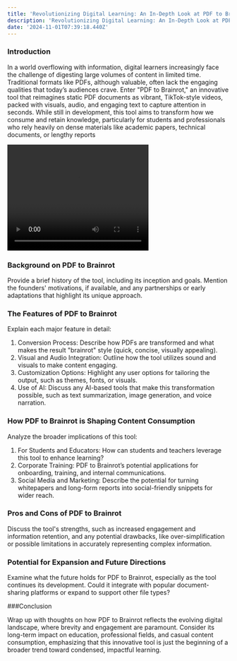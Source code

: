 ```yaml
---
title: 'Revolutionizing Digital Learning: An In-Depth Look at PDF to Brainrot'
description: 'Revolutionizing Digital Learning: An In-Depth Look at PDF to Brainrot AI'
date: '2024-11-01T07:39:18.440Z'
---
```

### Introduction

In a world overflowing with information, digital learners increasingly face the challenge of digesting large volumes of content in limited time. Traditional formats like PDFs, although valuable, often lack the engaging qualities that today’s audiences crave. Enter "PDF to Brainrot," an innovative tool that reimagines static PDF documents as vibrant, TikTok-style videos, packed with visuals, audio, and engaging text to capture attention in seconds. While still in development, this tool aims to transform how we consume and retain knowledge, particularly for students and professionals who rely heavily on dense materials like academic papers, technical documents, or lengthy reports​

<video width="320" height="240" controls>
    <source src="https://static.pdftobrainrot.org/studio.mp4 type="video/mp4">
</video>

### Background on PDF to Brainrot

Provide a brief history of the tool, including its inception and goals. Mention the founders' motivations, if available, and any partnerships or early adaptations that highlight its unique approach.

### The Features of PDF to Brainrot

Explain each major feature in detail:
1. Conversion Process: Describe how PDFs are transformed and what makes the result "brainrot" style (quick, concise, visually appealing).
2. Visual and Audio Integration: Outline how the tool utilizes sound and visuals to make content engaging.
3. Customization Options: Highlight any user options for tailoring the output, such as themes, fonts, or visuals.
4. Use of AI: Discuss any AI-based tools that make this transformation possible, such as text summarization, image generation, and voice narration.

### How PDF to Brainrot is Shaping Content Consumption

Analyze the broader implications of this tool:
1. For Students and Educators: How can students and teachers leverage this tool to enhance learning?
2. Corporate Training: PDF to Brainrot’s potential applications for onboarding, training, and internal communications.
3. Social Media and Marketing: Describe the potential for turning whitepapers and long-form reports into social-friendly snippets for wider reach.

### Pros and Cons of PDF to Brainrot

Discuss the tool's strengths, such as increased engagement and information retention, and any potential drawbacks, like over-simplification or possible limitations in accurately representing complex information.

### Potential for Expansion and Future Directions

Examine what the future holds for PDF to Brainrot, especially as the tool continues its development. Could it integrate with popular document-sharing platforms or expand to support other file types?

###Conclusion

Wrap up with thoughts on how PDF to Brainrot reflects the evolving digital landscape, where brevity and engagement are paramount. Consider its long-term impact on education, professional fields, and casual content consumption, emphasizing that this innovative tool is just the beginning of a broader trend toward condensed, impactful learning.
